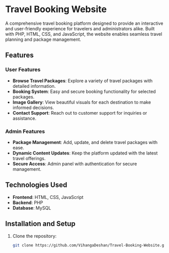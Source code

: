 # Travel Booking Website  

A comprehensive travel booking platform designed to provide an interactive and user-friendly experience for travelers and administrators alike. Built with PHP, HTML, CSS, and JavaScript, the website enables seamless travel planning and package management.  

## Features  

### User Features  
- **Browse Travel Packages**: Explore a variety of travel packages with detailed information.  
- **Booking System**: Easy and secure booking functionality for selected packages.  
- **Image Gallery**: View beautiful visuals for each destination to make informed decisions.  
- **Contact Support**: Reach out to customer support for inquiries or assistance.  

### Admin Features  
- **Package Management**: Add, update, and delete travel packages with ease.  
- **Dynamic Content Updates**: Keep the platform updated with the latest travel offerings.  
- **Secure Access**: Admin panel with authentication for secure management.  

## Technologies Used  
- **Frontend**: HTML, CSS, JavaScript  
- **Backend**: PHP  
- **Database**: MySQL  

## Installation and Setup  
1. Clone the repository:  
   ```bash  
   git clone https://github.com/VihangaDeshan/Travel-Booking-Website.git  
